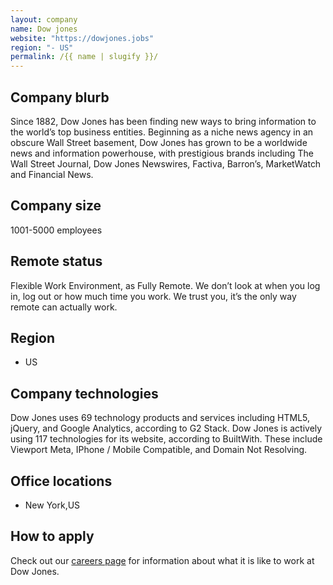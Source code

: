 ```yaml
---
layout: company
name: Dow jones
website: "https://dowjones.jobs"
region: "- US"
permalink: /{{ name | slugify }}/
---
```


## Company blurb
Since 1882, Dow Jones has been finding new ways to bring information to the world’s top business entities. Beginning as a niche news agency in an obscure Wall Street basement, Dow Jones has grown to be a worldwide news and information powerhouse, with prestigious brands including The Wall Street Journal, Dow Jones Newswires, Factiva, Barron’s, MarketWatch and Financial News.

## Company size 
1001-5000 employees

## Remote status
Flexible Work Environment, as Fully Remote.
We don’t look at when you log in, log out or how much time you work. We trust you, it’s the only way remote can actually work.

## Region
- US

## Company technologies
Dow Jones uses 69 technology products and services including HTML5, jQuery, and Google Analytics, according to G2 Stack.
Dow Jones is actively using 117 technologies for its website, according to BuiltWith. These include Viewport Meta, IPhone / Mobile Compatible, and Domain Not Resolving.

## Office locations
- New York,US

## How to apply
Check out our [careers page](https://dowjones.jobs/) for information about what it is like to work at Dow Jones.